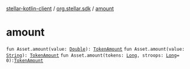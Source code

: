 [stellar-kotlin-client](../index.md) / [org.stellar.sdk](index.md) / [amount](./amount.md)

# amount

`fun Asset.amount(value: `[`Double`](https://kotlinlang.org/api/latest/jvm/stdlib/kotlin/-double/index.html)`): `[`TokenAmount`](../io.inbot.kotlinstellar/-token-amount/index.md)
`fun Asset.amount(value: `[`String`](https://kotlinlang.org/api/latest/jvm/stdlib/kotlin/-string/index.html)`): `[`TokenAmount`](../io.inbot.kotlinstellar/-token-amount/index.md)
`fun Asset.amount(tokens: `[`Long`](https://kotlinlang.org/api/latest/jvm/stdlib/kotlin/-long/index.html)`, stroops: `[`Long`](https://kotlinlang.org/api/latest/jvm/stdlib/kotlin/-long/index.html)` = 0): `[`TokenAmount`](../io.inbot.kotlinstellar/-token-amount/index.md)